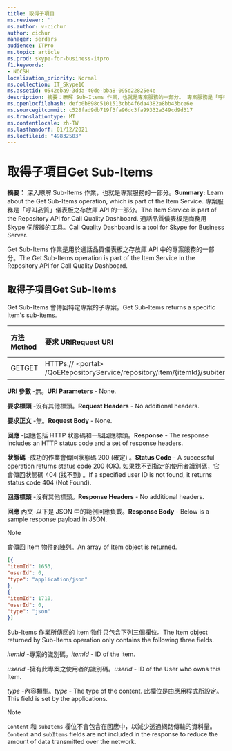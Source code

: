 ```yaml
---
title: 取得子項目
ms.reviewer: ''
ms.author: v-cichur
author: cichur
manager: serdars
audience: ITPro
ms.topic: article
ms.prod: skype-for-business-itpro
f1.keywords:
- NOCSH
localization_priority: Normal
ms.collection: IT_Skype16
ms.assetid: 0542eba9-3dda-40de-bba8-095d22825e4e
description: 摘要：瞭解 Sub-Items 作業，也就是專案服務的一部分。 專案服務是「呼叫品質」儀表板之存放庫 API 的一部分。 通話品質儀表板是商務用 Skype 伺服器的工具。
ms.openlocfilehash: defb0b898c5101513cbb4f6da4382a8bb43bce6e
ms.sourcegitcommit: c528fad9db719f3fa96dc3fa99332a349cd9d317
ms.translationtype: MT
ms.contentlocale: zh-TW
ms.lasthandoff: 01/12/2021
ms.locfileid: "49832503"
---
```

# <a name="get-sub-items"></a><span data-ttu-id="8f0f8-105">取得子項目</span><span class="sxs-lookup"><span data-stu-id="8f0f8-105">Get Sub-Items</span></span>
 
<span data-ttu-id="8f0f8-106">**摘要：** 深入瞭解 Sub-Items 作業，也就是專案服務的一部分。</span><span class="sxs-lookup"><span data-stu-id="8f0f8-106">**Summary:** Learn about the Get Sub-Items operation, which is part of the Item Service.</span></span> <span data-ttu-id="8f0f8-107">專案服務是「呼叫品質」儀表板之存放庫 API 的一部分。</span><span class="sxs-lookup"><span data-stu-id="8f0f8-107">The Item Service is part of the Repository API for Call Quality Dashboard.</span></span> <span data-ttu-id="8f0f8-108">通話品質儀表板是商務用 Skype 伺服器的工具。</span><span class="sxs-lookup"><span data-stu-id="8f0f8-108">Call Quality Dashboard is a tool for Skype for Business Server.</span></span>
  
<span data-ttu-id="8f0f8-109">Get Sub-Items 作業是用於通話品質儀表板之存放庫 API 中的專案服務的一部分。</span><span class="sxs-lookup"><span data-stu-id="8f0f8-109">The Get Sub-Items operation is part of the Item Service in the Repository API for Call Quality Dashboard.</span></span>
  
## <a name="get-sub-items"></a><span data-ttu-id="8f0f8-110">取得子項目</span><span class="sxs-lookup"><span data-stu-id="8f0f8-110">Get Sub-Items</span></span>

<span data-ttu-id="8f0f8-111">Get Sub-Items 會傳回特定專案的子專案。</span><span class="sxs-lookup"><span data-stu-id="8f0f8-111">Get Sub-Items returns a specific Item's sub-items.</span></span>
  

|<span data-ttu-id="8f0f8-112">**方法**</span><span class="sxs-lookup"><span data-stu-id="8f0f8-112">**Method**</span></span>|<span data-ttu-id="8f0f8-113">**要求 URI**</span><span class="sxs-lookup"><span data-stu-id="8f0f8-113">**Request URI**</span></span>|<span data-ttu-id="8f0f8-114">**HTTP 版本**</span><span class="sxs-lookup"><span data-stu-id="8f0f8-114">**HTTP Version**</span></span>|
|:-----|:-----|:-----|
|<span data-ttu-id="8f0f8-115">GET</span><span class="sxs-lookup"><span data-stu-id="8f0f8-115">GET</span></span>  <br/> |<span data-ttu-id="8f0f8-116">HTTPs:// \<portal\> /QoERepositoryService/repository/item/{itemId}/subitem</span><span class="sxs-lookup"><span data-stu-id="8f0f8-116">https://\<portal\>/QoERepositoryService/repository/item/{itemId}/subitem</span></span>  <br/> |<span data-ttu-id="8f0f8-117">HTTP/1。1</span><span class="sxs-lookup"><span data-stu-id="8f0f8-117">HTTP/1.1</span></span>  <br/> |
   
 <span data-ttu-id="8f0f8-118">**URI 參數** -無。</span><span class="sxs-lookup"><span data-stu-id="8f0f8-118">**URI Parameters** - None.</span></span>
  
 <span data-ttu-id="8f0f8-119">**要求標頭** -沒有其他標頭。</span><span class="sxs-lookup"><span data-stu-id="8f0f8-119">**Request Headers** - No additional headers.</span></span>
  
 <span data-ttu-id="8f0f8-120">**要求正文** -無。</span><span class="sxs-lookup"><span data-stu-id="8f0f8-120">**Request Body** - None.</span></span>
  
 <span data-ttu-id="8f0f8-121">**回應** -回應包括 HTTP 狀態碼和一組回應標頭。</span><span class="sxs-lookup"><span data-stu-id="8f0f8-121">**Response** - The response includes an HTTP status code and a set of response headers.</span></span>
  
 <span data-ttu-id="8f0f8-122">**狀態碼** -成功的作業會傳回狀態碼 200 (確定) 。</span><span class="sxs-lookup"><span data-stu-id="8f0f8-122">**Status Code** - A successful operation returns status code 200 (OK).</span></span> <span data-ttu-id="8f0f8-123">如果找不到指定的使用者識別碼，它會傳回狀態碼 404 (找不到) 。</span><span class="sxs-lookup"><span data-stu-id="8f0f8-123">If a specified user ID is not found, it returns status code 404 (Not Found).</span></span>
  
 <span data-ttu-id="8f0f8-124">**回應標頭** -沒有其他標頭。</span><span class="sxs-lookup"><span data-stu-id="8f0f8-124">**Response Headers** - No additional headers.</span></span>
  
 <span data-ttu-id="8f0f8-125">**回應** 內文-以下是 JSON 中的範例回應負載。</span><span class="sxs-lookup"><span data-stu-id="8f0f8-125">**Response Body** - Below is a sample response payload in JSON.</span></span>
  
> [!NOTE]
> <span data-ttu-id="8f0f8-126">會傳回 Item 物件的陣列。</span><span class="sxs-lookup"><span data-stu-id="8f0f8-126">An array of Item object is returned.</span></span> 
  
```json
[{
"itemId": 1653,
"userId": 0,
"type": "application/json"
},
{
"itemId": 1710,
"userId": 0,
"type": "json"
}]
```

<span data-ttu-id="8f0f8-127">Sub-Items 作業所傳回的 Item 物件只包含下列三個欄位。</span><span class="sxs-lookup"><span data-stu-id="8f0f8-127">The Item object returned by Sub-Items operation only contains the following three fields.</span></span> 
  
 <span data-ttu-id="8f0f8-128">*itemId*  -專案的識別碼。</span><span class="sxs-lookup"><span data-stu-id="8f0f8-128">*itemId*  - ID of the item.</span></span>
  
 <span data-ttu-id="8f0f8-129">*userId*  -擁有此專案之使用者的識別碼。</span><span class="sxs-lookup"><span data-stu-id="8f0f8-129">*userId*  - ID of the User who owns this Item.</span></span>
  
 <span data-ttu-id="8f0f8-130">*type*  -內容類型。</span><span class="sxs-lookup"><span data-stu-id="8f0f8-130">*type*  - The type of the content.</span></span> <span data-ttu-id="8f0f8-131">此欄位是由應用程式所設定。</span><span class="sxs-lookup"><span data-stu-id="8f0f8-131">This field is set by the applications.</span></span>
  
> [!NOTE]
>  <span data-ttu-id="8f0f8-132">`Content` 和 `subItems` 欄位不會包含在回應中，以減少透過網路傳輸的資料量。</span><span class="sxs-lookup"><span data-stu-id="8f0f8-132">`Content` and `subItems` fields are not included in the response to reduce the amount of data transmitted over the network.</span></span>
  

